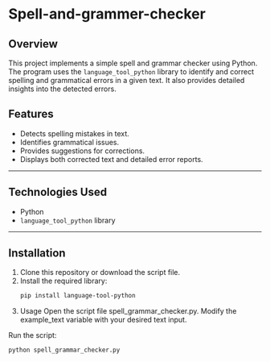# Spell-and-grammer-checker

## Overview

This project implements a simple spell and grammar checker using Python. The program uses the `language_tool_python` library to identify and correct spelling and grammatical errors in a given text. It also provides detailed insights into the detected errors.

## Features
- Detects spelling mistakes in text.
- Identifies grammatical issues.
- Provides suggestions for corrections.
- Displays both corrected text and detailed error reports.

---

## Technologies Used
- Python
- `language_tool_python` library

---

## Installation

1. Clone this repository or download the script file.
2. Install the required library:
   ```bash
   pip install language-tool-python
   
3. Usage
Open the script file spell_grammar_checker.py.
Modify the example_text variable with your desired text input.

Run the script:
```bash
python spell_grammar_checker.py
